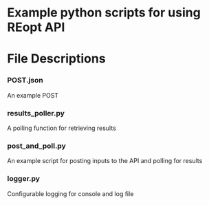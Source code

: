 Example python scripts for using REopt API
==========================================

# File Descriptions

### POST.json
An example POST

### results\_poller.py
A polling function for retrieving results

### post\_and\_poll.py
An example script for posting inputs to the API and polling for results

### logger.py
Configurable logging for console and log file

